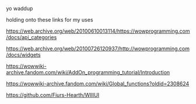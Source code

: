 yo waddup

holding onto these links for my uses

https://web.archive.org/web/20100610013114/https://wowprogramming.com/docs/api_categories

https://web.archive.org/web/20100726120937/http://wowprogramming.com/docs/widgets

https://wowwiki-archive.fandom.com/wiki/AddOn_programming_tutorial/Introduction

https://wowwiki-archive.fandom.com/wiki/Global_functions?oldid=2308624

https://github.com/Fiurs-Hearth/WIIIUI
